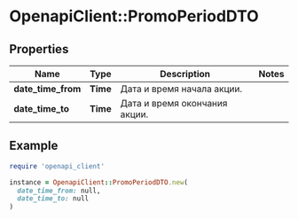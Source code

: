 # OpenapiClient::PromoPeriodDTO

## Properties

| Name | Type | Description | Notes |
| ---- | ---- | ----------- | ----- |
| **date_time_from** | **Time** | Дата и время начала акции. |  |
| **date_time_to** | **Time** | Дата и время окончания акции. |  |

## Example

```ruby
require 'openapi_client'

instance = OpenapiClient::PromoPeriodDTO.new(
  date_time_from: null,
  date_time_to: null
)
```

